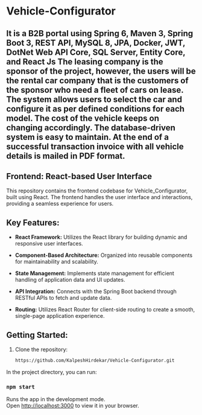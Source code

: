 # Vehicle-Configurator
## It is a B2B portal using Spring 6, Maven 3, Spring Boot 3, REST API, MySQL 8, JPA, Docker, JWT, DotNet Web API Core, SQL Server, Entity Core, and React Js The leasing company is the sponsor of the project, however, the users will be the rental car company that is the customers of the sponsor who need a fleet of cars on lease. The system allows users to select the car and configure it as per defined conditions for each model. The cost of the vehicle keeps on changing accordingly. The database-driven system is easy to maintain. At the end of a successful transaction invoice with all vehicle details is mailed in PDF format.
## Frontend: React-based User Interface

This repository contains the frontend codebase for Vehicle_Configurator, built using React. The frontend handles the user interface and interactions, providing a seamless experience for users.

## Key Features:

- **React Framework:** Utilizes the React library for building dynamic and responsive user interfaces.

- **Component-Based Architecture:** Organized into reusable components for maintainability and scalability.

- **State Management:** Implements state management for efficient handling of application data and UI updates.

- **API Integration:** Connects with the Spring Boot backend through RESTful APIs to fetch and update data.

- **Routing:** Utilizes React Router for client-side routing to create a smooth, single-page application experience.

## Getting Started:

1. Clone the repository:
   ```bash
   https://github.com/KalpeshHirdekar/Vehicle-Configurator.git

In the project directory, you can run:

### `npm start`

Runs the app in the development mode.\
Open [http://localhost:3000](http://localhost:3000) to view it in your browser.
